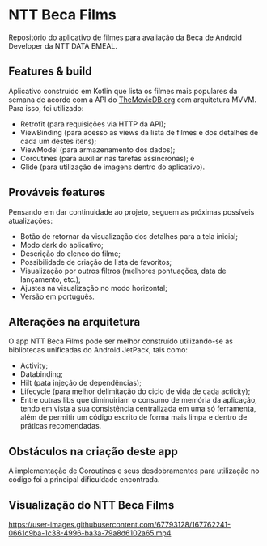 # NTT Beca Films
Repositório do aplicativo de filmes para avaliação da Beca de Android Developer da NTT DATA EMEAL.

## Features & build
Aplicativo construído em Kotlin que lista os filmes mais populares da semana de acordo com a API do [TheMovieDB.org](https://www.themoviedb.org/) com arquitetura MVVM.
Para isso, foi utilizado:
- Retrofit (para requisições via HTTP da API);
- ViewBinding (para acesso as views da lista de filmes e dos detalhes de cada um destes itens);
- ViewModel (para armazenamento dos dados);
- Coroutines (para auxiliar nas tarefas assíncronas); e
- Glide (para utilização de imagens dentro do aplicativo).

## Prováveis features
Pensando em dar continuidade ao projeto, seguem as próximas possíveis atualizações:
- Botão de retornar da visualização dos detalhes para a tela inicial;
- Modo dark do aplicativo;
- Descrição do elenco do filme;
- Possibilidade de criação de lista de favoritos;
- Visualização por outros filtros (melhores pontuações, data de lançamento, etc.);
- Ajustes na visualização no modo horizontal;
- Versão em português.

## Alterações na arquitetura
O app NTT Beca Films pode ser melhor construído utilizando-se as bibliotecas unificadas do Android JetPack, tais como:
- Activity;
- Databinding;
- Hilt (pata injeção de dependências);
- Lifecycle (para melhor delimitação do ciclo de vida de cada acticity);
- Entre outras libs que diminuiriam o consumo de memória da aplicação, tendo em vista a sua consistência centralizada em uma só ferramenta, além de permitir um código escrito de forma mais limpa e dentro de práticas recomendadas.

## Obstáculos na criação deste app
A implementação de Coroutines e seus desdobramentos para utilização no código foi a principal dificuldade encontrada.

## Visualização do NTT Beca Films
https://user-images.githubusercontent.com/67793128/167762241-0661c9ba-1c38-4996-ba3a-79a8d6102a65.mp4
